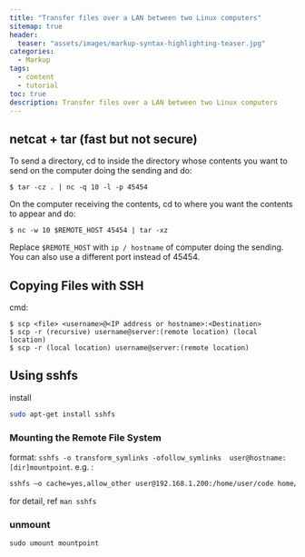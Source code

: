 ```yaml
---
title: "Transfer files over a LAN between two Linux computers"
sitemap: true
header:
  teaser: "assets/images/markup-syntax-highlighting-teaser.jpg"
categories:
  - Markup
tags:
  - content
  - tutorial
toc: true
description: Transfer files over a LAN between two Linux computers
---
```


## netcat + tar (fast but not secure)
To send a directory, cd to inside the directory whose contents you want to send on the computer doing the sending and do:

`$ tar -cz . | nc -q 10 -l -p 45454`

On the computer receiving the contents, cd to where you want the contents to appear and do:

`$ nc -w 10 $REMOTE_HOST 45454 | tar -xz`

Replace `$REMOTE_HOST` with `ip / hostname` of computer doing the sending. You can also use a different port instead of 45454.

## Copying Files with SSH
cmd: 
```
$ scp <file> <username>@<IP address or hostname>:<Destination>
$ scp -r (recursive) username@server:(remote location) (local location)
$ scp -r (local location) username@server:(remote location)
```

## Using sshfs

install

```bash
sudo apt-get install sshfs
```

### Mounting the Remote File System

format: `sshfs -o transform_symlinks -ofollow_symlinks  user@hostname: [dir]mountpoint`. e.g. :


```bash
sshfs –o cache=yes,allow_other user@192.168.1.200:/home/user/code home/user/code
```

for detail, ref  `man sshfs`

### unmount

```
sudo umount mountpoint
```

